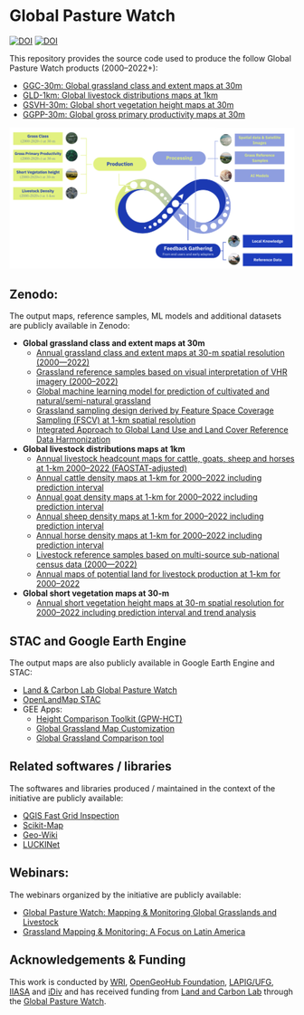 # Global Pasture Watch

[![DOI](https://zenodo.org/badge/DOI/10.5281/zenodo.13890401.svg)](https://doi.org/10.5281/zenodo.13890401)
[![DOI](https://zenodo.org/badge/DOI/10.5281/zenodo.14933636.svg)](https://doi.org/10.5281/zenodo.14933636)

This repository provides the source code used to produce the follow Global Pasture Watch products (2000–2022+):
* [GGC-30m: Global grassland class and extent maps at 30m](ggc-30m/README.md)
* [GLD-1km: Global livestock distributions maps at 1km](gld-1km/README.md)
* [GSVH-30m: Global short vegetation height maps at 30m](gsvh-1km/README.md)
* [GGPP-30m: Global gross primary productivity maps at 30m](ggpp-1km/README.md)

![Global Pasture Watch](resources/image/general.png)

## Zenodo:

The output maps, reference samples, ML models and additional datasets are publicly available in Zenodo:

* **Global grassland class and extent maps at 30m**
	* [Annual grassland class and extent maps at 30-m spatial resolution (2000—2022)](https://doi.org/10.5281/zenodo.13890400)
  * [Grassland reference samples based on visual interpretation of VHR imagery (2000–2022)](https://zenodo.org/records/11281157)
  * [Global machine learning model for prediction of cultivated and natural/semi-natural grassland](https://zenodo.org/records/11280849)
  * [Grassland sampling design derived by Feature Space Coverage Sampling (FSCV) at 1-km spatial resolution](https://zenodo.org/records/11275539)
  * [Integrated Approach to Global Land Use and Land Cover Reference Data Harmonization](https://zenodo.org/records/11285561)
* **Global livestock distributions maps at 1km**
	* [Annual livestock headcount maps for cattle, goats, sheep and horses at 1-km 2000–2022 (FAOSTAT-adjusted)](https://doi.org/10.5281/zenodo.14933636)
	* [Annual cattle density maps at 1-km for 2000–2022 including prediction interval](https://doi.org/10.5281/zenodo.14933660)
	* [Annual goat density maps at 1-km for 2000–2022 including prediction interval](https://doi.org/10.5281/zenodo.14933653)
	* [Annual sheep density maps at 1-km for 2000–2022 including prediction interval](https://doi.org/10.5281/zenodo.14933641)
	* [Annual horse density maps at 1-km for 2000–2022 including prediction interval](https://doi.org/10.5281/zenodo.14933647)
	* [Livestock reference samples based on multi-source sub-national census data (2000—2022)](https://doi.org/10.5281/zenodo.14926056)
	* [Annual maps of potential land for livestock production at 1-km for 2000–2022](https://doi.org/10.5281/zenodo.14933679)
* **Global short vegetation maps at 30-m**
	* [Annual short vegetation height maps at 30-m spatial resolution for 2000–2022 including prediction interval and trend analysis](https://doi.org/10.5281/zenodo.15198654)

## STAC and Google Earth Engine

The output maps are also publicly available in Google Earth Engine and STAC:
* [Land & Carbon Lab Global Pasture Watch](https://developers.google.com/earth-engine/datasets/publisher/global-pasture-watch)
* [OpenLandMap STAC](https://stac.openlandmap.org)
* GEE Apps:
  * [Height Comparison Toolkit (GPW-HCT)](https://gpw-lapig.projects.earthengine.app/view/hct)
  * [Global Grassland Map Customization](https://global-pasture-watch.projects.earthengine.app/view/ggc-30m)
  * [Global Grassland Comparison tool](https://ee-vieiramesquita.projects.earthengine.app/view/ggc-30m-comparison)

## Related softwares / libraries

The softwares and libraries produced / maintained in the context of the initiative are publicly available:
* [QGIS Fast Grid Inspection](https://plugins.qgis.org/plugins/qgis-fgi-plugin/#plugin-about)
* [Scikit-Map](https://github.com/openlandmap/scikit-map)
* [Geo-Wiki](https://www.geo-wiki.org/)
* [LUCKINet](https://github.com/luckinet)

## Webinars:

The webinars organized by the initiative are publicly available: 

* [Global Pasture Watch: Mapping & Monitoring Global Grasslands and Livestock](https://www.wri.org/events/2023/4/global-pasture-watch-mapping-monitoring-global-grasslands-livestock)
* [Grassland Mapping & Monitoring: A Focus on Latin America](https://www.wri.org/events/2024/5/grassland-mapping-monitoring-focus-latin-america)


## Acknowledgements & Funding

This work is conducted by [WRI](https://wri.org), [OpenGeoHub Foundation](https://opengeohub.org/), [LAPIG/UFG](http://lapig.iesa.ufg.br), [IIASA](https://iiasa.ac.at/) and [iDiv](https://www.idiv.de/en/index.html) and has received funding from [Land and Carbon Lab](https://www.landcarbonlab.org/) through the [Global Pasture Watch](https://www.wri.org/events/2023/4/global-pasture-watch-mapping-monitoring-global-grasslands-livestock).
